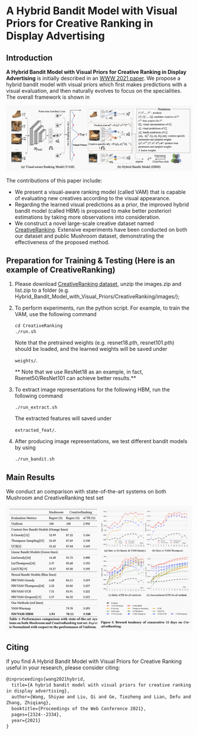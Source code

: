 # A Hybrid Bandit Model with Visual Priors for Creative Ranking in Display Advertising


## Introduction

**A Hybrid Bandit Model with Visual Priors for Creative Ranking in Display Advertising** is initially described in an [WWW 2021 paper](https://arxiv.org/pdf/2102.04033.pdf). We propose a hybrid bandit model with visual priors which first makes predictions with a visual evaluation, and then naturally evolves to focus on the specialities. The overall framework is shown in 

![framework](img1.png)

The contributions of this paper include:

* We present a visual-aware ranking model (called VAM) that is capable of evaluating new creatives according to the visual appearance.
* Regarding the learned visual predictions as a prior, the improved hybrid bandit model (called HBM) is proposed to make better posteriori estimations by taking more observations into consideration.
* We construct a novel large-scale creative dataset named [CreativeRanking](https://tianchi.aliyun.com/dataset/dataDetail?dataId=93585). Extensive experiments have been conducted on both our dataset and public Mushroom dataset, demonstrating the effectiveness of the proposed method.


## Preparation for Training & Testing (Here is an example of CreativeRanking)

1. Please download [CreativeRanking dataset](https://tianchi.aliyun.com/dataset/dataDetail?dataId=93585), unzip the images.zip and list.zip to a folder (e.g. Hybrid_Bandit_Model_with_Visual_Priors/CreativeRanking/images/);


2. To perform experiments, run the python script. For example, to train the VAM, use the following command

   ```
   cd CreativeRanking
   ./run.sh
   ```

   Note that the pretrained weights (e.g. resnet18.pth, resnet101.pth) should be loaded, and the learned weights  will be saved under 

   `weights/`.

   ** Note that we use ResNet18 as an example, in fact, Rsenet50/ResNet101 can achieve better results.**

3. To extract image representations for the following HBM, run the following command

   ```
   ./run_extract.sh
   ```

   The extracted features will saved under 

   `extracted_feat/`.

4. After producing image representations, we test different bandit models by using 
   ```
   ./run_bandit.sh
   ```


## Main Results

We conduct an comparison  with state-of-the-art systems on both Mushroom and CreativeRanking test set

![comparison](img2.png)


## Citing 

If you find A Hybrid Bandit Model with Visual Priors for Creative Ranking useful in your research, please consider citing:
```
@inproceedings{wang2021hybrid,
  title={A hybrid bandit model with visual priors for creative ranking in display advertising},
  author={Wang, Shiyao and Liu, Qi and Ge, Tiezheng and Lian, Defu and Zhang, Zhiqiang},
  booktitle={Proceedings of the Web Conference 2021},
  pages={2324--2334},
  year={2021}
}

```



